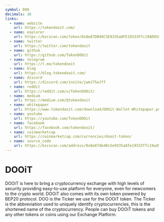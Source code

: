 ```yaml
---
symbol: DOO
decimals: 16
links:
  - name: website
    url: https://tokendooit.com/
  - name: explorer
    url: https://bscscan.com/token/0x8e87DB40C5E9335a8FE19333Ffc19AD95C665f60
  - name: twitter
    url: https://twitter.com/tokendooit
  - name: github
    url: https://github.com/TokenDOOit
  - name: telegram
    url: https://t.me/tokendooit
  - name: blog
    url: https://blog.tokendooit.com/
  - name: discord
    url: https://discord.com/invite/jwmJ75eJff
  - name: reddit
    url: https://reddit.com/u/TokenDOOit/
  - name: medium
    url: https://medium.com/@tokendooit
  - name: whitepaper
    url: https://www.tokendooit.com/download/DOOit-Wallet-Whitepaper.pdf
  - name: youtube
    url: https://youtube.com/TokenDOOit
  - name: facebook
    url: https://facebook.com/tokendooit/
  - name: coinmarketcap
    url: https://coinmarketcap.com/currencies/dooit-token/
  - name: source_code
    url: https://bscscan.com/address/0x8e87db40c5e9335a8fe19333ffc19ad95c665f60#code
---
```


# DOOiT

DOOiT is here to bring a cryptocurrency exchange with high levels of security providing easy-to-use platform for everyone, even for newcomers to the crypto world. DOOiT also comes with its own token powered by BEP20 protocol. DOO is the Ticker we use for the DOOiT token. The Ticker is the abbreviation used to uniquely identify cryptocurrencies, this is the shortened name of the cryptocurrency. People can buy DOOiT tokens and any other tokens or coins using our Exchange Platform.
